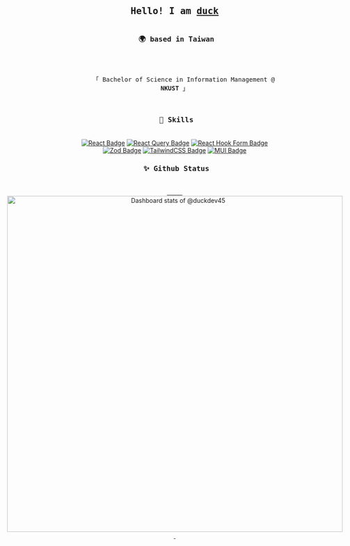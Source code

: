 <div align="center" style="display: flex; flex-direction: column; align-items: center;">

  <h2><samp>Hello! I am <b><a rel="nofollow noopener noreferrer" target="_blank" href="https://duckdev45.github.io/cv-yt-pages/">duck</a></b></samp></h2>

  <h3>
    <samp>
  🌍 based in Taiwan <br>
    </samp>
  </h3>

  <p><br>
    <samp>
      「 Bachelor of Science in Information Management @ <b>NKUST</b> 」<br>
    </samp>
  </p>

  <h3>
    <samp>
  🔧 Skills <br>
    </samp>
  </h3>

  <div>
    <a href="#"><img src="https://img.shields.io/badge/-React-61DBFB?style=for-the-badge&labelColor=black&logo=react&logoColor=61DBFB" alt="React Badge"></a>
    <a href="#"><img src="https://img.shields.io/badge/-React%20Query-FF4154?style=for-the-badge&logo=react%20query&logoColor=white" alt="React Query Badge"></a>
    <a href="#"><img src="https://img.shields.io/badge/React%20Hook%20Form-%23EC5990.svg?style=for-the-badge&logo=reacthookform&logoColor=white" alt="React Hook Form Badge"></a>
    <a href="#"><img src="https://img.shields.io/badge/zod-%233068b7.svg?style=for-the-badge&logo=zod&logoColor=white" alt="Zod Badge"></a>
    <a href="#"><img src="https://img.shields.io/badge/tailwindcss-%2338B2AC.svg?style=for-the-badge&logo=tailwind-css&logoColor=white" alt="TailwindCSS Badge"></a>
    <a href="#"><img src="https://img.shields.io/badge/MUI-%230081CB.svg?style=for-the-badge&logo=mui&logoColor=white" alt="MUI Badge"></a>
  </div>

  <h3>
    <samp>
  ✨ Github Status <br>
    </samp>
  </h3>

  <a href="https://next.ossinsight.io/widgets/official/compose-user-dashboard-stats?user_id=70175763" target="_blank">
    <picture>
      <source media="(prefers-color-scheme: dark)" srcset="https://next.ossinsight.io/widgets/official/compose-user-dashboard-stats/thumbnail.png?user_id=70175763&image_size=auto&color_scheme=dark" width="771" height="auto">
      <img alt="Dashboard stats of @duckdev45" src="https://next.ossinsight.io/widgets/official/compose-user-dashboard-stats/thumbnail.png?user_id=70175763&image_size=auto&color_scheme=light" width="771" height="auto">
    </picture>
  </a>

</div>
